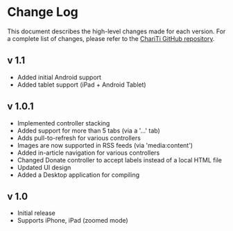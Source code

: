 Change Log
========================

This document describes the high-level changes made for each version. For a complete list of changes, please refer to the [ChariTi GitHub repository](http://github.com/mcongrove/ChariTi/).

v 1.1
-----
*	Added initial Android support
*	Added tablet support (iPad + Android Tablet)

v 1.0.1
-------
*	Implemented controller stacking
*	Added support for more than 5 tabs (via a '…' tab)
*	Adds pull-to-refresh for various controllers
*	Images are now supported in RSS feeds (via 'media:content')
*	Added in-article navigation for various controllers
*	Changed Donate controller to accept labels instead of a local HTML file
*	Updated UI design
*	Added a Desktop application for compiling

v 1.0
-----
*	Initial release
*	Supports iPhone, iPad (zoomed mode)